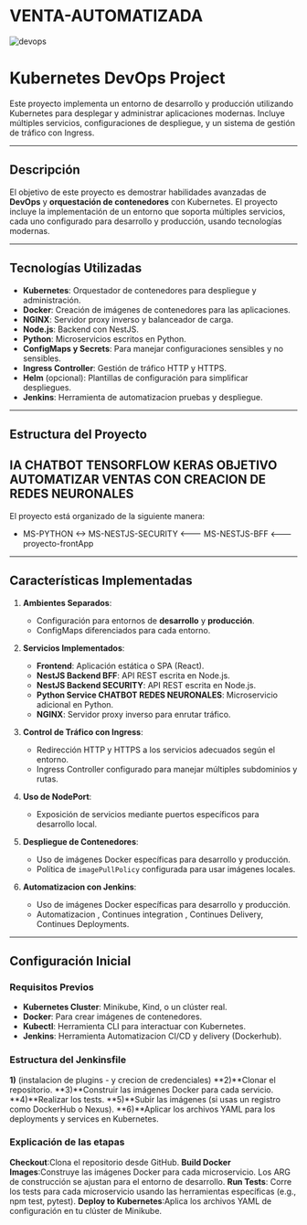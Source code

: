 # VENTA-AUTOMATIZADA
![devops](https://github.com/user-attachments/assets/4826ea40-ade8-4d8a-9984-5db511d57c05)

# Kubernetes DevOps Project

Este proyecto implementa un entorno de desarrollo y producción utilizando Kubernetes para desplegar y administrar aplicaciones modernas. Incluye múltiples servicios, configuraciones de despliegue, y un sistema de gestión de tráfico con Ingress.

---

## Descripción

El objetivo de este proyecto es demostrar habilidades avanzadas de **DevOps** y **orquestación de contenedores** con Kubernetes. El proyecto incluye la implementación de un entorno que soporta múltiples servicios, cada uno configurado para desarrollo y producción, usando tecnologías modernas.

---

## Tecnologías Utilizadas

- **Kubernetes**: Orquestador de contenedores para despliegue y administración.
- **Docker**: Creación de imágenes de contenedores para las aplicaciones.
- **NGINX**: Servidor proxy inverso y balanceador de carga.
- **Node.js**: Backend con NestJS.
- **Python**: Microservicios escritos en Python.
- **ConfigMaps y Secrets**: Para manejar configuraciones sensibles y no sensibles.
- **Ingress Controller**: Gestión de tráfico HTTP y HTTPS.
- **Helm** (opcional): Plantillas de configuración para simplificar despliegues.
- **Jenkins**: Herramienta de automatizacion pruebas y despliegue.
---

## Estructura del Proyecto
## IA CHATBOT TENSORFLOW KERAS OBJETIVO AUTOMATIZAR VENTAS CON CREACION DE REDES NEURONALES
El proyecto está organizado de la siguiente manera:
- MS-PYTHON <-> MS-NESTJS-SECURITY <--- MS-NESTJS-BFF <---proyecto-frontApp


---

## Características Implementadas

1. **Ambientes Separados**:
   - Configuración para entornos de **desarrollo** y **producción**.
   - ConfigMaps diferenciados para cada entorno.

2. **Servicios Implementados**:
   - **Frontend**: Aplicación estática o SPA (React).
   - **NestJS Backend BFF**: API REST escrita en Node.js.
   - **NestJS Backend SECURITY**: API REST escrita en Node.js.
   - **Python Service CHATBOT REDES NEURONALES**: Microservicio adicional en Python.
   - **NGINX**: Servidor proxy inverso para enrutar tráfico.

3. **Control de Tráfico con Ingress**:
   - Redirección HTTP y HTTPS a los servicios adecuados según el entorno.
   - Ingress Controller configurado para manejar múltiples subdominios y rutas.

4. **Uso de NodePort**:
   - Exposición de servicios mediante puertos específicos para desarrollo local.

5. **Despliegue de Contenedores**:
   - Uso de imágenes Docker específicas para desarrollo y producción.
   - Política de `imagePullPolicy` configurada para usar imágenes locales.

6. **Automatizacion con Jenkins**:
   - Uso de imágenes Docker específicas para desarrollo y producción.
   - Automatizacion , Continues integration , Continues Delivery, Continues Deployments.

---

## Configuración Inicial

### Requisitos Previos

- **Kubernetes Cluster**: Minikube, Kind, o un clúster real.
- **Docker**: Para crear imágenes de contenedores.
- **Kubectl**: Herramienta CLI para interactuar con Kubernetes.
- **Jenkins**: Herramienta Automatizacion CI/CD y delivery (Dockerhub).

### Estructura del Jenkinsfile
**1)** (instalacion de plugins - y crecion de credenciales)
**2)**Clonar el repositorio.
**3)**Construir las imágenes Docker para cada servicio.
**4)**Realizar los tests.
**5)**Subir las imágenes (si usas un registro como DockerHub o Nexus).
**6)**Aplicar los archivos YAML para los deployments y services en Kubernetes.

### Explicación de las etapas
**Checkout**:Clona el repositorio desde GitHub.
**Build Docker Images**:Construye las imágenes Docker para cada microservicio.
                        Los ARG de construcción se ajustan para el entorno de desarrollo.
**Run Tests**: Corre los tests para cada microservicio usando las herramientas específicas (e.g., npm test, pytest).
**Deploy to Kubernetes**:Aplica los archivos YAML de configuración en tu clúster de Minikube.
